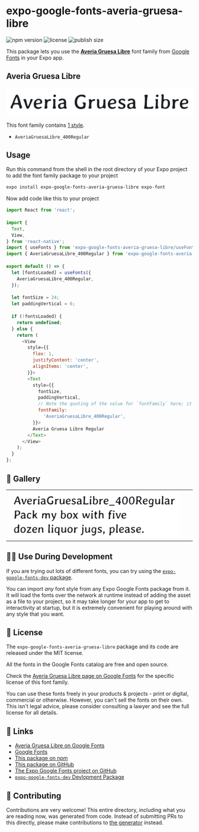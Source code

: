 # expo-google-fonts-averia-gruesa-libre

![npm version](https://flat.badgen.net/npm/v/expo-google-fonts-averia-gruesa-libre)
![license](https://flat.badgen.net/github/license/expo/google-fonts)
![publish size](https://flat.badgen.net/packagephobia/install/expo-google-fonts-averia-gruesa-libre)

This package lets you use the [**Averia Gruesa Libre**](https://fonts.google.com/specimen/Averia+Gruesa+Libre) font family from [Google Fonts](https://fonts.google.com/) in your Expo app.

## Averia Gruesa Libre

![Averia Gruesa Libre](./font-family.png)

This font family contains [1 style](#-gallery).

- `AveriaGruesaLibre_400Regular`

## Usage

Run this command from the shell in the root directory of your Expo project to add the font family package to your project
```sh
expo install expo-google-fonts-averia-gruesa-libre expo-font
```

Now add code like this to your project
```js
import React from 'react';

import {
  Text,
  View,
} from 'react-native';
import { useFonts } from 'expo-google-fonts-averia-gruesa-libre/useFonts';
import { AveriaGruesaLibre_400Regular } from 'expo-google-fonts-averia-gruesa-libre/400Regular';

export default () => {
  let [fontsLoaded] = useFonts({
    AveriaGruesaLibre_400Regular,
  });

  let fontSize = 24;
  let paddingVertical = 6;

  if (!fontsLoaded) {
    return undefined;
  } else {
    return (
      <View
        style={{
          flex: 1,
          justifyContent: 'center',
          alignItems: 'center',
        }}>
        <Text
          style={{
            fontSize,
            paddingVertical,
            // Note the quoting of the value for `fontFamily` here; it expects a string!
            fontFamily:
              'AveriaGruesaLibre_400Regular',
          }}>
          Averia Gruesa Libre Regular
        </Text>
      </View>
    );
  }
};

```

## 🔡 Gallery


||||
|-|-|-|
|![AveriaGruesaLibre_400Regular](.//400Regular/AveriaGruesaLibre_400Regular.ttf.png)||||


## 👩‍💻 Use During Development

If you are trying out lots of different fonts, you can try using the [`expo-google-fonts-dev` package](https://github.com/freeboub/google-fonts/tree/master/font-packages/dev#readme).

You can import *any* font style from any Expo Google Fonts package from it. It will load the fonts
over the network at runtime instead of adding the asset as a file to your project, so it may take longer
for your app to get to interactivity at startup, but it is extremely convenient
for playing around with any style that you want.

## 📖 License

The `expo-google-fonts-averia-gruesa-libre` package and its code are released under the MIT license.

All the fonts in the Google Fonts catalog are free and open source.

Check the [Averia Gruesa Libre page on Google Fonts](https://fonts.google.com/specimen/Averia+Gruesa+Libre) for the specific license of this font family.

You can use these fonts freely in your products & projects - print or digital, commercial or otherwise. However, you can't sell the fonts on their own. This isn't legal advice, please consider consulting a lawyer and see the full license for all details.

## 🔗 Links

- [Averia Gruesa Libre on Google Fonts](https://fonts.google.com/specimen/Averia+Gruesa+Libre)
- [Google Fonts](https://fonts.google.com/)
- [This package on npm](https://www.npmjs.com/package/expo-google-fonts-averia-gruesa-libre)
- [This package on GitHub](https://github.com/freeboub/google-fonts/tree/master/font-packages/averia-gruesa-libre)
- [The Expo Google Fonts project on GitHub](https://github.com/freeboub/google-fonts)
- [`expo-google-fonts-dev` Devlopment Package](https://github.com/freeboub/google-fonts/tree/master/font-packages/dev)

## 🤝 Contributing

Contributions are very welcome! This entire directory, including what you are reading now, was generated from code. Instead of submitting PRs to this directly, please make contributions to [the generator](https://github.com/freeboub/google-fonts/tree/master/packages/generator) instead.

